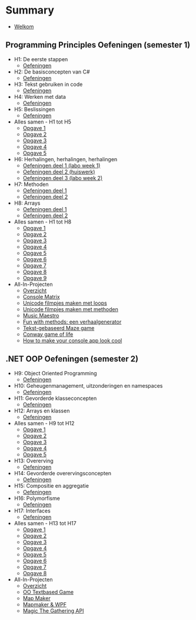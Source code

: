 # Summary

* [Welkom](README.md)


## Programming Principles Oefeningen (semester 1)

* H1: De eerste stappen
  * [Oefeningen](0_intro/A_Practica.md)
* H2: De basisconcepten van C#
  * [Oefeningen](1_csharpbasics/A_practica.md)
* H3: Tekst gebruiken in code
  * [Oefeningen](2_tekst/a_practica.md)
* H4: Werken met data
  * [Oefeningen](3_data/A_Practica.md)
* H5: Beslissingen
  * [Oefeningen](4_beslissingen/a_practica.md)
* Alles samen - H1 tot H5
  * [Opgave 1](EindeTests/Mod1/Opgave.md)
  * [Opgave 2](EindeTests/Mod1/Opgave_1920.md)
  * [Opgave 3](EindeTests/Mod1/Opgave_1819.md)
  * [Opgave 4](EindeTests/Mod1/Opgave_1920sim.md)
  * [Opgave 5](EindeTests/Mod1/Opgave_2021.md)
* H6: Herhalingen, herhalingen, herhalingen
  * [Oefeningen deel 1 (labo week 1)](5_herhalingen/A_practica.md)
  * [Oefeningen deel 2 (huiswerk)](5_herhalingen/c_practica.md)
  * [Oefeningen deel 3 (labo week 2)](5_herhalingen/b_practica.md)
* H7: Methoden
  * [Oefeningen deel 1](6_methoden/b_practica.md)
  * [Oefeningen deel 2](6_methoden/c_practica.md)
* H8: Arrays
  * [Oefeningen deel 1](7_arrays/A_practica.md)
  * [Oefeningen deel 2](7_arrays/B_practica.md)
* Alles samen - H1 tot H8
  * [Opgave 1](EindeTests/Mod2/Opgave_2122.md)
  * [Opgave 2](EindeTests/Mod2/Opgave_1819.md)
  * [Opgave 3](EindeTests/Mod2/Opgave_1819_2ezit.md)
  * [Opgave 4](EindeTests/Mod2/Opgave_1920.md)
  * [Opgave 5](EindeTests/Mod2/Opgave_1920b.md)
  * [Opgave 6](EindeTests/Mod2/Opgave_2021.md)
  * [Opgave 7](EindeTests/Mod2/Opgave_2122b.md)
  * [Opgave 8](EindeTests/Mod2/Opgave_2122c.md)
  * [Opgave 9](EindeTests/Mod2/Opgave_2223.md)
* All-In-Projecten
  * [Overzicht](A_DEEL1_AllInOne/0_Deel1_IntroductieAllInOne.md)
  * [Console Matrix](A_DEEL1_AllInOne/1_ConsoleMatrix.md)
  * [Unicode filmpjes maken met loops](A_DEEL1_AllInOne/3_AsciiMovieWithLoops.md)
  * [Unicode filmpjes maken met methoden](A_DEEL1_AllInOne/2_AsciiMoviesWithMethods.md)
  * [Music Maestro](EindeTests/Mod2/Opgave.md)
  * [Fun with methods: een verhaalgenerator](A_DEEL1_AllInOne/3_verhaalgenerator.md)
  * [Tekst-gebaseerd Maze game](A_DEEL1_AllInOne/4_MazeGame.md)
  * [Conway game of life](A_DEEL1_AllInOne/5_conway.md)
  * [How to make your console app look cool](A_DEEL1_AllInOne/coolconsole.md)

## .NET OOP Oefeningen (semester 2)

* H9: Object Oriented Programming
  * [Oefeningen](8_klassen/A_practica.md)
* H10: Geheugenmanagement, uitzonderingen en namespaces
  * [Oefeningen](9_meminoop/A_poke1.md)
* H11: Gevorderde klasseconcepten
  * [Oefeningen](10_advancedklassen/A_practica3.md)
* H12: Arrays en klassen
  * [Oefeningen](11_arraysvanklassen/A_practicaMem.md)
* Alles samen - H9 tot H12
  * [Opgave 1](EindeTests/Mod3/Opgave.md)
  * [Opgave 2](EindeTests/Mod3/Opgave2.md)
  * [Opgave 3](EindeTests/Mod3/Opgave_1819.md)
  * [Opgave 4](EindeTests/Mod3/Opgave_1920.md)
  * [Opgave 5](EindeTests/Mod3/Opgave_2021.md)
* H13: Overerving
  * [Oefeningen](12_overerving/A_PracticaSimpel.md)
* H14: Gevorderde overervingsconcepten
  * [Oefeningen](13_advancedovererving/A_Practica.md)
* H15: Compositie en aggregatie
  * [Oefeningen](14_compositie/A_PracticaComp.md)
* H16: Polymorfisme
  * [Oefeningen](15_polymorfisme/A_Practica.md)
* H17: Interfaces
  * [Oefeningen](16_interfaces/A_practica.md)
* Alles samen - H13 tot H17
  * [Opgave 1](EindeTests/Mod4/Opgave.md)
  * [Opgave 2](EindeTests/Mod4/Opgave_1819_2ezit.md)
  * [Opgave 3](EindeTests/Mod4/Opgave_1920.md)
  * [Opgave 4](EindeTests/Mod4/Opgave_2021.md)
  * [Opgave 5](EindeTests/Mod4/Opgave_2021b.md)
  * [Opgave 6](EindeTests/Mod4/Opgave_2122.md)
  * [Opgave 7](EindeTests/Mod4/Opgave_2122b.md)
  * [Opgave 8](EindeTests/Mod4/Opgave_2223.md)
* All-In-Projecten
  * [Overzicht](A_DEEL2_AllInOne/0_Deel2_IntroductieAllInOne.md)
  * [OO Textbased Game](A_DEEL2_AllInOne/2_OOTextGame.md)
  * [Map Maker](A_DEEL2_AllInOne/1_MapMapker.md)
  * [Mapmaker & WPF](A_DEEL2_AllInOne/1_MapMapkerWPF.md)
  * [Magic The Gathering API](A_DEEL2_AllInOne/mtgapi.md)  
<!---* Oplossingen Corona Files
  * [Oplossing Corona Missie 1](corona/opl_h12corona.md)
  * [Oplossing Corona Missie 2](corona/opl_h13corona.md)
  * [Oplossing Corona Missie 3](corona/opl_h14corona.md) 
  *   * [War Simulator](A_DEEL2_AllInOne/3_WarGame.md)
  * --->

